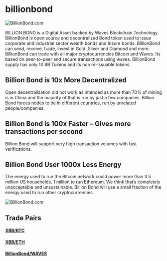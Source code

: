 # billionbond
![BillionBond.com](https://billionbond.com/wp-content/uploads/2018/07/cropped-BillionBond-2.png)

BILLION BOND is a Digital Asset backed by Waves Blockchain Technology. BillionBond is open source and decentralized Bond token used to issue corporate and industrial sector wealth bonds and Insure bonds. BillionBond can send, receive, trade, invest in Gold ,Silver and Diamond and more. BillionBond can trade with all major cryptocurrencies Bitcoin and Waves. Its based on peer-to-peer and secure transactions using waves. BillionBond supply has only 10 BB Tokens and its non re-issuable tokens.

## Billion Bond is 10x More Decentralized

Open decentralization did not work as intended as more than 70% of mining is in China and the majority of that is run by just a few companies. Billion Bond forces nodes to be in different countries, run by unrelated people/companies.

## Billion Bond is 100x Faster – Gives more transactions per second
Billion Bond will support very high transaction volumes with fast verifications.

## Billion Bond User 1000x Less Energy
The energy used to run the Bitcoin network could power more than 3.5 million US households, 1 million to run Ethereum. We think that’s completely unacceptable and unsustainable. Billion Bond will use a small fraction of the energy used to run other cryptocurrencies.

![BillionBond.com](https://billionbond.com/wp-content/uploads/2018/12/bb-logo.png)

## Trade Pairs
#### [XBB/BTC](https://bitebtc.com/trade/xbb_btc)
#### [XBB/ETH](https://bitebtc.com/trade/xbb_eth)
#### [BillionBond/WAVES](https://client.wavesplatform.com/)

